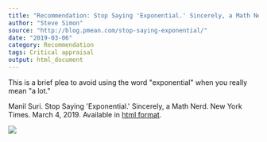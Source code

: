 ```yaml
---
title: "Recommendation: Stop Saying 'Exponential.' Sincerely, a Math Nerd."
author: "Steve Simon"
source: "http://blog.pmean.com/stop-saying-exponential/"
date: "2019-03-06"
category: Recommendation
tags: Critical appraisal
output: html_document
---
```


This is a brief plea to avoid using the word "exponential" when you
really mean "a lot."

<!---More--->

Manil Suri. Stop Saying 'Exponential.' Sincerely, a Math Nerd. New York
Times. March 4, 2019. Available in [html
format](https://www.nytimes.com/2019/03/04/opinion/exponential-language-math.html).

![](../../web/images/stop-saying-exponential01.png)




